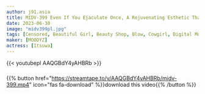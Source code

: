 ```yaml
---
author: j91.asia
title: MIDV-399 Even If You Ejaculate Once, A Rejuvenating Esthetic That Will Stare At You
date: 2023-06-30
image: "midv399pl.jpg"
tags: [Censored, Beautiful Girl, Beauty Shop, Blow, Cowgirl, Digital Mosaic, Kiss, Solowork]
maker: [MOODYZ]
actress: [Itsuwa]
---
```



{{< youtubepl AAQGBdY4yAHBRb >}}
###

{{% button href="https://streamtape.to/v/AAQGBdY4yAHBRb/midv-399.mp4" icon="fas fa-download" %}}download this video{{% /button %}}

